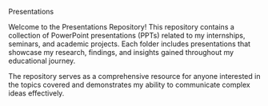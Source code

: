 Presentations 

Welcome to the Presentations Repository! This repository contains a collection of PowerPoint presentations (PPTs) related to my internships, seminars, and academic projects. Each folder includes presentations that showcase my research, findings, and insights gained throughout my educational journey.

The repository serves as a comprehensive resource for anyone interested in the topics covered and demonstrates my ability to communicate complex ideas effectively.
